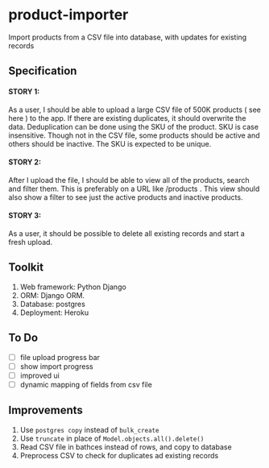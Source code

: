 # product-importer
Import products from a CSV file into database, with updates for existing records

## Specification
#### STORY 1: 
As a user, I should be able to upload a large CSV file of 500K products ( see here ) to the app. If there are existing
duplicates, it should overwrite the data. Deduplication can be done using the SKU of the product. SKU is case
insensitive. Though not in the CSV file, some products should be active and others should be inactive. The SKU is
expected to be unique.
#### STORY 2:
After I upload the file, I should be able to view all of the products, search and filter them. This is preferably on a URL
like /products . This view should also show a filter to see just the active products and inactive products.
#### STORY 3:
As a user, it should be possible to delete all existing records and start a fresh upload.

## Toolkit
1. Web framework: Python Django
2. ORM: Django ORM.
3. Database: postgres
4. Deployment: Heroku

## To Do

- [ ] file upload progress bar
- [ ] show import progress
- [ ] improved ui
- [ ] dynamic mapping of fields from csv file

## Improvements
1. Use `postgres copy` instead of `bulk_create`
2. Use `truncate` in place of `Model.objects.all().delete()`
3. Read CSV file in bathces instead of rows, and copy to database
4. Preprocess CSV to check for duplicates ad existing records
